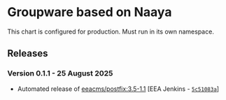 # Groupware based on Naaya

This chart is configured for production. Must run in its own namespace.

## Releases

### Version 0.1.1 - 25 August 2025
- Automated release of [eeacms/postfix:3.5-1.1](https://github.com/eea/eea.docker.postfix/releases) [EEA Jenkins - [`5c51083a`](https://github.com/eea/helm-charts/commit/5c51083ac787cb5633d2e02c8552785354782c0c)]

